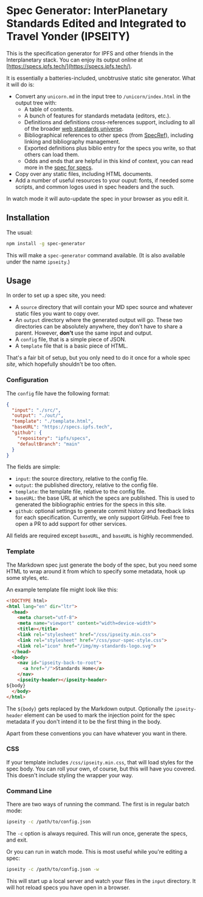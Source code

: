 
# Spec Generator: InterPlanetary Standards Edited and Integrated to Travel Yonder (IPSEITY)

This is the specification generator for IPFS and other friends in the Interplanetary stack.
You can enjoy its output online at [https://specs.ipfs.tech/](https://specs.ipfs.tech/).

It is essentially a batteries-included, unobtrusive static site generator. What it will do
is:

- Convert any `unicorn.md` in the input tree to `/unicorn/index.html` in the output tree with:
  - A table of contents.
  - A bunch of features for standards metadata (editors, etc.).
  - Definitions and definitions cross-references support, including to all of the broader
    [web standards universe](https://github.com/w3c/webref/).
  - Bibliographical references to other specs (from [SpecRef](https://www.specref.org/)),
    including linking and bibliography management.
  - Exported definitions plus biblio entry for the specs you write, so that others can load them.
  - Odds and ends that are helpful in this kind of context, you can read more in the
    [spec for specs](https://specs.ipfs.tech/meta/spec-for-specs/).
- Copy over any static files, including HTML documents.
- Add a number of useful resources to your ouput: fonts, if needed some scripts, and common
  logos used in spec headers and the such.

In watch mode it will auto-update the spec in your browser as you edit it.

## Installation

The usual:

```sh
npm install -g spec-generator
```

This will make a `spec-generator` command available. (It is also available under the name
`ipseity`.)

## Usage

In order to set up a spec site, you need:

- A `source` directory that will contain your MD spec source and whatever static files you
  want to copy over.
- An `output` directory where the generated output will go. These two directories can be
  absolutely anywhere, they don't have to share a parent. However, **don't** use the same
  input and output.
- A `config` file, that is a simple piece of JSON.
- A `template` file that is a basic piece of HTML.

That's a fair bit of setup, but you only need to do it once for a whole spec *site*, which
hopefully shouldn't be too often.

### Configuration

The `config` file have the following format:

```json
{
  "input": "./src/",
  "output": "./out/",
  "template": "./template.html",
  "baseURL": "https://specs.ipfs.tech",
  "github": {
    "repository": "ipfs/specs",
    "defaultBranch": "main"
  }
}
```

The fields are simple:

- `input`: the source directory, relative to the config file.
- `output`: the published directory, relative to the config file.
- `template`: the template file, relative to the config file.
- `baseURL`: the base URL at which the specs are published. This is used to generated the
  bibliographic entries for the specs in this site.
- `github`: optional settings to generate commit history and feedback links for
  each specification. Currently, we only support GitHub. Feel free to open a PR
  to add support for other services.

All fields are required except `baseURL`, and `baseURL` is highly recommended.

### Template

The Markdown spec just generate the body of the spec, but you need some HTML to wrap
around it from which to specify some metadata, hook up some styles, etc.

An example template file might look like this:

```html
<!DOCTYPE html>
<html lang="en" dir="ltr">
  <head>
    <meta charset="utf-8">
    <meta name="viewport" content="width=device-width">
    <title></title>
    <link rel="stylesheet" href="/css/ipseity.min.css">
    <link rel="stylesheet" href="/css/your-spec-style.css">
    <link rel="icon" href="/img/my-standards-logo.svg">
  </head>
  <body>
    <nav id="ipseity-back-to-root">
      <a href="/">Standards Home</a>
    </nav>
    <ipseity-header></ipseity-header>
${body}
  </body>
</html>
```

The `${body}` gets replaced by the Markdown output. Optionally the `ipseity-header` element
can be used to mark the injection point for the spec metadata if you don't intend it to be
the first thing in the body.

Apart from these conventions you can have whatever you want in there.

### CSS

If your template includes `/css/ipseity.min.css`, that will load styles for the spec body.
You can roll your own, of course, but this will have you covered. This doesn't include styling
the wrapper your way.

### Command Line

There are two ways of running the command. The first is in regular batch mode:

```sh
ipseity -c /path/to/config.json
```

The `-c` option is always required. This will run once, generate the specs, and exit.

Or you can run in watch mode. This is most useful while you're editing a spec:

```sh
ipseity -c /path/to/config.json -w
```

This will start up a local server and watch your files in the `input` directory. It will hot
reload specs you have open in a browser.
